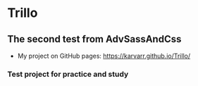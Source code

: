 # Trillo
## The second test from AdvSassAndCss


- My project on GitHub pages: https://karvarr.github.io/Trillo/
### Test project for practice and study
